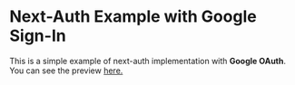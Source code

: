 # Next-Auth Example with Google Sign-In

This is a simple example of next-auth implementation with **Google OAuth**. You can see the preview [here.](https://next-auth-netflix-bzi2jqdzg-imhimanshu.vercel.app/)
